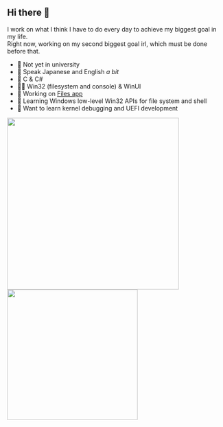 ## Hi there 👋

I work on what I think I have to do every day to achieve my biggest goal in my life.
<br/>
Right now, working on my second biggest goal irl, which must be done before that.

- 🏫 Not yet in university
- 💬 Speak Japanese and English *a bit*
- 📝 C & C#
- 👨‍💻 Win32 (filesystem and console) & WinUI
- 👯 Working on [Files app](https://files.community)
- 🌱 Learning Windows low-level Win32 APIs for file system and shell
- 🔭 Want to learn kernel debugging and UEFI development

<p>
  <img src="https://github-readme-stats.vercel.app/api?username=0x5bfa&show_icons=true&theme=transparent" width="400" />
  <img src="https://github-readme-stats.vercel.app/api/top-langs/?username=0x5bfa&layout=compact&theme=transparent" width="304" />
</p>
